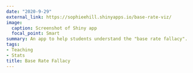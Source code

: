 ```yaml
---
date: "2020-9-29"
external_link: https://sophieehill.shinyapps.io/base-rate-viz/
image:
  caption: Screenshot of Shiny app
  focal_point: Smart
summary: An app to help students understand the "base rate fallacy".
tags:
- Teaching
- Stats
title: Base Rate Fallacy
---
```

